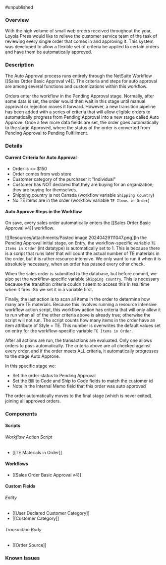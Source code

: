 #unpublished 
### Overview
With the high volume of small web orders received throughout the year, Loyola Press would like to relieve the customer service team of the task of reviewing every single order that comes in and approving it. This system was developed to allow a flexible set of criteria be applied to certain orders and have them be automatically approved. 

### Description
The Auto Approval process runs entirely through the NetSuite Workflow [[Sales Order Basic Approval v4]]. The criteria and steps for auto approval are among several functions and customizations within this workflow.

Orders enter the workflow in the Pending Approval stage. Normally, after some data is set, the order would then wait in this stage until manual approval or rejection moves it forward. However, a new transition pipeline has been added with a series of criteria that will allow eligible orders to automatically progress from Pending Approval into a new stage called Auto Approve. Once a few more data fields are set, the order goes automatically to the stage Approved, where the status of the order is converted from Pending Approval to Pending Fulfillment. 
### Details

#### Current Criteria for Auto Approval
- Order is <= $150
- Order comes from web store
- Customer category of the purchaser it "Individual"
- Customer has NOT declared that they are buying for an organization; they are buying for themselves.
- Shipping country is not Canada (workflow variable `Shipping Country`)
- No TE items are in the order (workflow variable `TE Items in Order`)

#### Auto Approve Steps in the Workflow
On save, every sales order automatically enters the [[Sales Order Basic Approval v4]] workflow. 

![[Resources/attachments/Pasted image 20240429111047.png]]In the Pending Approval initial stage, on Entry, the workflow-specific variable `TE Items in Order` (int datatype) is automatically set to 1. This is because there is a script that runs later that will count the actual number of TE materials in the order, but it is rather resource intensive. We only want to run it when it is absolutely necessary, when an order has passed every other check. 

When the sales order is submitted to the database, but before commit, we also set the workflow-specific variable `Shipping country`. This is necessary because the transition criteria couldn't seem to access this in real time when it fires. So we set it in a variable first. 

Finally, the last action is to scan all items in the order to determine how many are TE materials. Because this involves running a resource intensive workflow action script, this workflow action has criteria that will only allow it to run when all of the other criteria above is already true; otherwise the script will not run. The script counts how many items in the order have an item attribute of Style = TE. This number is overwrites the default values set on entry for the workflow-specific variable `TE Items in Order`. 

After all actions are run, the transactions are evaluated. Only one allows orders to pass automatically. The criteria above are all checked against every order, and if the order meets ALL criteria, it automatically progresses to the stage Auto Approve. 

In this specific stage we:
- Set the order status to Pending Approval
- Set the Bill to Code and Ship to Code fields to match the customer id
- Note in the Internal Memo field that this order was auto approved

The order automatically moves to the final stage (which is never exited), joining all approved orders. 
### Components

#### Scripts
###### Workflow Action Script
- [[TE Materials in Order]] 

#### Workflows
- [[Sales Order Basic Approval v4]]

#### Custom Fields
###### Entity
- [[User Declared Customer Category]]
- [[Customer Category]]

###### Transaction Body
- [[Order Source]]

### Known Issues


